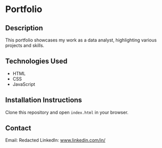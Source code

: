 # Portfolio

## Description
This portfolio showcases my work as a data analyst, highlighting various projects and skills.

## Technologies Used
- HTML
- CSS
- JavaScript

## Installation Instructions
Clone this repository and open `index.html` in your browser.

## Contact
Email: Redacted
LinkedIn: www.linkedin.com/in/
